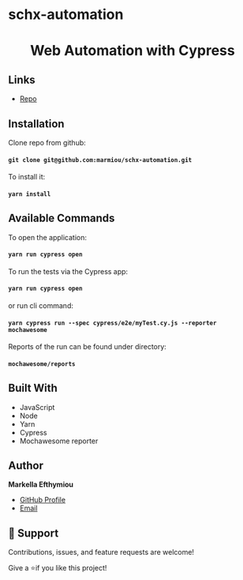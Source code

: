 # schx-automation
<h1 align="center">Web Automation with Cypress</h1>

## Links

- [Repo](https://github.com/marmiou/schx-automation "Automation with Cypress repo")

[//]: # (## Prerequisites)

[//]: # ([comment]: <> &#40;Add all installations needed&#41;)

## Installation

Clone repo from github:
#### `git clone git@github.com:marmiou/schx-automation.git`

To install it:

#### `yarn install`

## Available Commands

To open the application:
#### `yarn run cypress open`

To run the tests via the Cypress app:
#### `yarn run cypress open`

or run cli command:
#### `yarn cypress run --spec cypress/e2e/myTest.cy.js --reporter mochawesome`

Reports of the run can be found under directory:
#### `mochawesome/reports`
## Built With

- JavaScript
- Node
- Yarn
- Cypress
- Mochawesome reporter

[comment]: <> (Add a reporter)

## Author
**Markella Efthymiou**
- [GitHub Profile](https://github.com/marmiou/ "Markella Efthymiou")
- [Email](mailto:efthymioumarkella@gmail.com?subject=Hi "Hi!")

## 🤝 Support

Contributions, issues, and feature requests are welcome!

Give a ⭐️if you like this project!